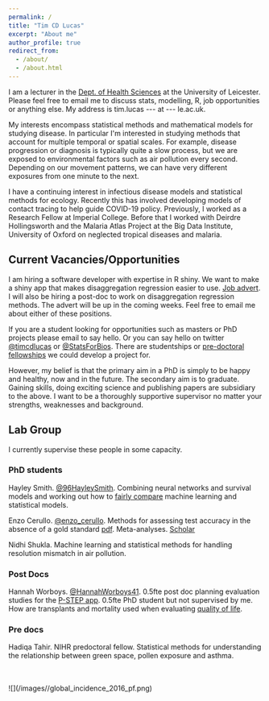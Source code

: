 ```yaml
---
permalink: /
title: "Tim CD Lucas"
excerpt: "About me"
author_profile: true
redirect_from:
  - /about/
  - /about.html
---
```


I am a lecturer in the [Dept. of Health Sciences](https://le.ac.uk/health-sciences) at the University of Leicester.
Please feel free to email me to discuss stats, modelling, R, job opportunities or anything else.
My address is tim.lucas --- at --- le.ac.uk.


My interests encompass statistical methods and mathematical models for studying disease.
In particular I'm interested in studying methods that account for multiple temporal or spatial scales.
For example, disease progression or diagnosis is typically quite a slow process, but we are exposed to environmental factors such as air pollution every second.
Depending on our movement patterns, we can have very different exposures from one minute to the next.

I have a continuing interest in infectious disease models and statistical methods for ecology.
Recently this has involved developing models of contact tracing to help guide COVID-19 policy.
Previously, I worked as a Research Fellow at Imperial College.
Before that I worked with Deirdre Hollingsworth and the Malaria Atlas Project at the Big Data Institute, University of Oxford on neglected tropical diseases and malaria.


Current Vacancies/Opportunities
--------------------------------

I am hiring a software developer with expertise in R shiny. We want to make a shiny app that makes disaggregation regression easier to use. [Job advert](https://jobs.le.ac.uk/vacancies/7677/software-developer.html). I will also be hiring a post-doc to work on disaggregation regression methods. The advert will be up in the coming weeks. Feel free to email me about either of these positions.

If you are a student looking for opportunities such as masters or PhD projects please email to say hello.
Or you can say hello on twitter [@timcdlucas](www.twitter.com/timcdlucas) or [@StatsForBios](www.twitter.com/statsforbios).
There are studentships or [pre-doctoral fellowships](https://www.nihr.ac.uk/explore-nihr/academy-programmes/fellowship-programme.htm#one) we could develop a project for.

However, my belief is that the primary aim in a PhD is simply to be happy and healthy, now and in the future.
The secondary aim is to graduate.
Gaining skills, doing exciting science and publishing papers are subsidiary to the above.
I want to be a thoroughly supportive supervisor no matter your strengths, weaknesses and background.



Lab Group
-----------

I currently supervise these people in some capacity.

### PhD students

Hayley Smith. [@96HayleySmith](https://twitter.com/96HayleySmith). Combining neural networks and survival models and working out how to [fairly compare](https://diagnprognres.biomedcentral.com/articles/10.1186/s41512-022-00124-y) machine learning and statistical models.

Enzo Cerullo. [@enzo_cerullo](https://twitter.com/enzo_cerullo). Methods for assessing test accuracy in the absence of a gold standard [pdf](https://arxiv.org/abs/2103.06858). Meta-analyses. [Scholar](https://scholar.google.com/citations?user=OFlV97sAAAAJ&hl=en&oi=ao)

Nidhi Shukla. Machine learning and statistical methods for handling resolution mismatch in air pollution.

### Post Docs

Hannah Worboys. [@HannahWorboys41](https://twitter.com/HannahWorboys41). 0.5fte post doc planning evaluation studies for the [P-STEP app](https://le.ac.uk/cehs/research/personalised-space-technology-exercise-platform). 0.5fte PhD student but not supervised by me. How are transplants and mortality used when evaluating [quality of life](https://bmjopen.bmj.com/content/11/8/e048179.full).

### Pre docs

Hadiqa Tahir. NIHR predoctoral fellow. Statistical methods for understanding the relationship between green space, pollen exposure and asthma.


<br>
<br>
![](/images//global_incidence_2016_pf.png)
